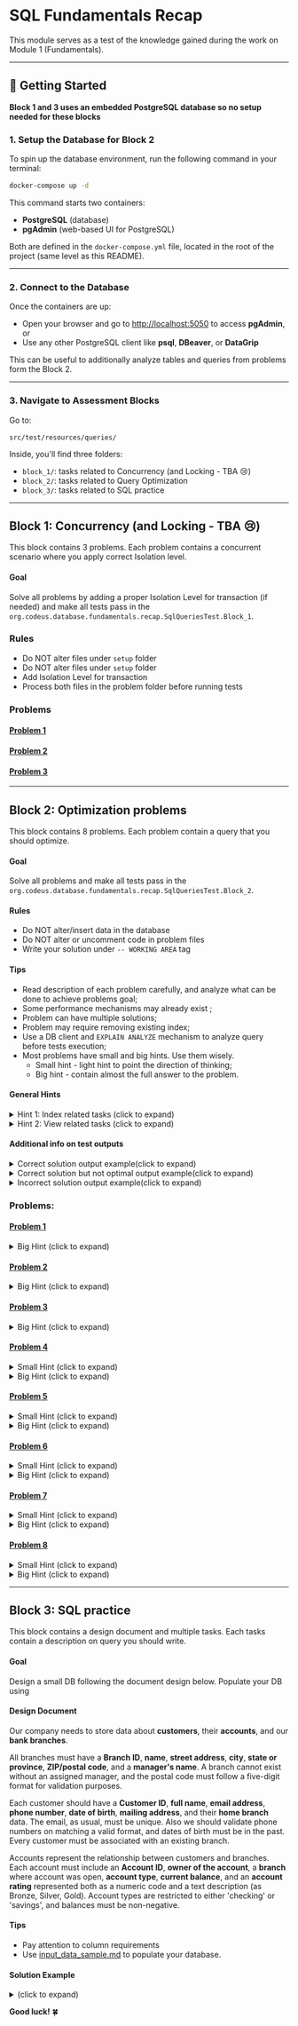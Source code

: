 # SQL Fundamentals Recap

This module serves as a test of the knowledge gained during the work on Module 1 (Fundamentals).

---

## 🚀 Getting Started

**Block 1 and 3 uses an embedded PostgreSQL database so no setup needed for these blocks** 

### 1. Setup the Database for Block 2

To spin up the database environment, run the following command in your terminal:

```bash
docker-compose up -d
```

This command starts two containers:

- **PostgreSQL** (database)
- **pgAdmin** (web-based UI for PostgreSQL)

Both are defined in the `docker-compose.yml` file, located in the root of the project (same level as this README).

---

### 2. Connect to the Database

Once the containers are up:

- Open your browser and go to [http://localhost:5050](http://localhost:5050) to access **pgAdmin**, or
- Use any other PostgreSQL client like **psql**, **DBeaver**, or **DataGrip**

This can be useful to additionally analyze tables and queries from problems form the Block 2.

---

### 3. Navigate to Assessment Blocks

Go to:

```
src/test/resources/queries/
```

Inside, you'll find three folders:

- `block_1/`: tasks related to Concurrency (and Locking - TBA 😢)
- `block_2/`: tasks related to Query Optimization
- `block_3/`: tasks related to SQL practice

---


## Block 1: Concurrency (and Locking - TBA 😢)
This block contains 3 problems. Each problem contains a concurrent scenario where you apply correct Isolation level.


#### Goal
Solve all problems by adding a proper Isolation Level for transaction (if needed) and make all tests pass in the `org.codeus.database.fundamentals.recap.SqlQueriesTest.Block_1`.

### Rules
* Do NOT alter files under `setup` folder
* Do NOT alter files under `setup` folder
* Add Isolation Level for transaction 
* Process both files in the problem folder before running tests

### Problems
#### [Problem 1](src%2Ftest%2Fresources%2Fqueries%2Fblock_1%2Fproblem_1)
#### [Problem 2](src%2Ftest%2Fresources%2Fqueries%2Fblock_1%2Fproblem_2)
#### [Problem 3](src%2Ftest%2Fresources%2Fqueries%2Fblock_1%2Fproblem_3)

---

## Block 2: Optimization problems
This block contains 8 problems. Each problem contain a query that you should optimize.

#### Goal
Solve all problems and make all tests pass in the `org.codeus.database.fundamentals.recap.SqlQueriesTest.Block_2`.

#### Rules
* Do NOT alter/insert data in the database
* Do NOT alter or uncomment code in problem files
* Write your solution under `-- WORKING AREA` tag

#### Tips
* Read description of each problem carefully, and analyze what can be done to achieve problems goal;
* Some performance mechanisms may already exist ;
* Problem can have multiple solutions;
* Problem may require removing existing index;
* Use a DB client and `EXPLAIN ANALYZE` mechanism to analyze query before tests execution;
* Most problems have small and big hints. Use them wisely.
  * Small hint - light hint to point the direction of thinking;
  * Big hint - contain almost the full answer to the problem. 

#### General Hints

<details> 
<summary>Hint 1: Index related tasks (click to expand)</summary>
Use SQL below to read all created custom indexes:

<code>SELECT tablename, indexname, indexdef FROM pg_indexes WHERE schemaname = 'public' AND tablename = '<your_table>' ORDER BY tablename, indexname;</code>

</details>
<details> 
<summary>Hint 2: View related tasks (click to expand)</summary>
Use SQL below to read all created custom views:

<code>SELECT viewname, definition
FROM pg_catalog.pg_views
WHERE schemaname NOT IN ('pg_catalog', 'information_schema');</code>
</details>

#### Additional info on test outputs
<details> 
<summary>Correct solution output example(click to expand)</summary>
<img src="src/test/resources/visual_content/successful_output.png">
</details>
<details> 
<summary>Correct solution but not optimal output example(click to expand)</summary>
<img src="src/test/resources/visual_content/successful_but_not_optimal_output.png">
</details>
<details> 
<summary>Incorrect solution output example(click to expand)</summary>
<img src="src/test/resources/visual_content/failed_not_optimized_output.png">
</details>

### Problems:
#### [Problem 1](src%2Ftest%2Fresources%2Fqueries%2Fblock_2%2Fproblem_1.sql)
<details> 
<summary>Big Hint (click to expand)</summary>
Create a regular index using created_at column.
</details>

#### [Problem 2](src%2Ftest%2Fresources%2Fqueries%2Fblock_2%2Fproblem_2.sql)
<details> 
<summary>Big Hint (click to expand)</summary>
Create a regular view for the main query.
</details>

#### [Problem 3](src%2Ftest%2Fresources%2Fqueries%2Fblock_2%2Fproblem_3.sql)

<details> 
<summary>Big Hint (click to expand)</summary>
Create a Composite index using amount and transaction_date columns.
</details>

#### [Problem 4](src%2Ftest%2Fresources%2Fqueries%2Fblock_2%2Fproblem_4.sql)

<details> 
<summary>Small Hint (click to expand)</summary>
On this data set (~67 000 accounts, ~1 000 000 transactions), this aggregation and join run very slowly when queried frequently.
</details>
<details> 
<summary>Big Hint (click to expand)</summary>
Create a Materialized view for the main query.
</details>

#### [Problem 5](src%2Ftest%2Fresources%2Fqueries%2Fblock_2%2Fproblem_5.sql)

<details> 
<summary>Small Hint (click to expand)</summary>
The address column's index does not know about LOWER function usage.
</details>
<details> 
<summary>Big Hint (click to expand)</summary>
Use the LOWER for address column when creating an index.
</details>

#### [Problem 6](src%2Ftest%2Fresources%2Fqueries%2Fblock_2%2Fproblem_6.sql)
<details> 
<summary>Small Hint (click to expand)</summary>
Composite index is not enough and it should not include all fields. 
</details>
<details> 
<summary>Big Hint (click to expand)</summary>
Create a Composite-Covering index, include account_type and created_at columns in the Composite part, 
and id and balance columns in the covering part.
</details>

#### [Problem 7](src%2Ftest%2Fresources%2Fqueries%2Fblock_2%2Fproblem_7.sql)
<details> 
<summary>Small Hint (click to expand)</summary>
Two indexes (of different type) should be created to optimize different parts of the main query. 
</details>
<details> 
<summary>Big Hint (click to expand)</summary>
Create a Partial Composite-Covering index for the transactions table and Regular index for the accounts table.
</details>

#### [Problem 8](src%2Ftest%2Fresources%2Fqueries%2Fblock_2%2Fproblem_8.sql)
<details> 
<summary>Small Hint (click to expand)</summary>
B-tree indexes on VARCHAR are not used by default for prefix LIKE.
</details>
<details> 
<summary>Big Hint (click to expand)</summary>
Use <code>text_pattern_ops</code> near the column name when creating an index.
</details>

---

## Block 3: SQL practice
This block contains a design document and multiple tasks. Each tasks contain a description on query you should write.


#### Goal
Design a small DB following the document design below. Populate your DB using


#### Design Document
Our company needs to store data about **customers**, their **accounts**, and our **bank branches**. 

All branches must have a **Branch ID**, **name**, **street address**, **city**, **state or province**, **ZIP/postal code**, and a **manager's name**. A branch cannot exist without an assigned manager, and the postal code must follow a five-digit format for validation purposes.

Each customer should have a **Customer ID**, **full name**, **email address**, **phone number**, **date of birth**, **mailing address**, and their **home branch** data. The email, as usual, must be unique. Also we should validate phone numbers on matching a valid format, and dates of birth must be in the past. Every customer must be associated with an existing branch.

Accounts represent the relationship between customers and branches. Each account must include an **Account ID**, **owner of the account**, a **branch** where account was open, **account type**, **current balance**, and an **account rating** represented both as a numeric code and a text description (as Bronze, Silver, Gold). Account types are restricted to either 'checking' or 'savings', and balances must be non-negative.

#### Tips
* Pay attention to column requirements
* Use [input_data_sample.md](src%2Ftest%2Fresources%2Fqueries%2Fblock_3%2Finput_data_sample.md) to populate your database.

#### Solution Example
<details> 
<summary>(click to expand)</summary>
<code>
-- 1. Bank Branch
CREATE TABLE Branch
(
    branch_id      SERIAL PRIMARY KEY,
    branch_name    VARCHAR(100) NOT NULL,
    street_address VARCHAR(150) NOT NULL,
    city           VARCHAR(50)  NOT NULL,
    state_province VARCHAR(50)  NOT NULL,
    postal_code    VARCHAR(10)  NOT NULL,
    manager_name   VARCHAR(100) NOT NULL,
    CHECK (postal_code ~ '^\d{5}$')
);
--<br>
-- 2. Customer
CREATE TABLE Customer
(
customer_id     SERIAL PRIMARY KEY,
full_name       VARCHAR(100) NOT NULL,
email_address   VARCHAR(150) NOT NULL UNIQUE,
phone_number    VARCHAR(20)  NOT NULL,
date_of_birth   DATE         NOT NULL,
mailing_address VARCHAR(200) NOT NULL,
home_branch_id  INTEGER      NOT NULL REFERENCES Branch (branch_id),
CHECK (date_of_birth < CURRENT_DATE),
CHECK (phone_number ~ '^\+?\d{7,15}$')
);
--<br>
-- 3. Account Rating
CREATE TABLE AccountRating
(
rating_code        INTEGER PRIMARY KEY,
rating_description VARCHAR(50) NOT NULL
);
--<br>
-- 4. Account
CREATE TABLE Account
(
account_id   SERIAL PRIMARY KEY,
customer_id  INTEGER        NOT NULL REFERENCES Customer (customer_id),
branch_id    INTEGER        NOT NULL REFERENCES Branch (branch_id),
account_type VARCHAR(20)    NOT NULL,
balance      NUMERIC(12, 2) NOT NULL DEFAULT 0 CHECK (balance >= 0),
rating_code  INTEGER        NOT NULL,
CHECK (account_type IN ('checking', 'savings')),
FOREIGN KEY (rating_code) REFERENCES AccountRating (rating_code)
);
</code>

</details>

**Good luck!** 🍀